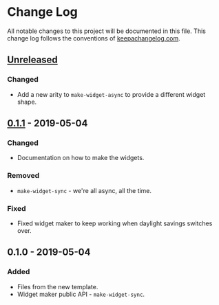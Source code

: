 # Change Log
All notable changes to this project will be documented in this file. This change log follows the conventions of [keepachangelog.com](http://keepachangelog.com/).

## [Unreleased]
### Changed
- Add a new arity to `make-widget-async` to provide a different widget shape.

## [0.1.1] - 2019-05-04
### Changed
- Documentation on how to make the widgets.

### Removed
- `make-widget-sync` - we're all async, all the time.

### Fixed
- Fixed widget maker to keep working when daylight savings switches over.

## 0.1.0 - 2019-05-04
### Added
- Files from the new template.
- Widget maker public API - `make-widget-sync`.

[Unreleased]: https://github.com/your-name/clj-boc/compare/0.1.1...HEAD
[0.1.1]: https://github.com/your-name/clj-boc/compare/0.1.0...0.1.1
